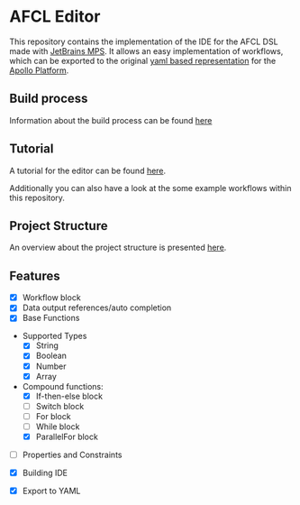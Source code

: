 # AFCL Editor

This repository contains the implementation of the IDE for the AFCL DSL made with [JetBrains MPS](https://www.jetbrains.com/mps/). It allows an easy implementation of workflows, which can be exported to the original [yaml based representation](https://apollowf.github.io/learn.html) for the [Apollo Platform](https://github.com/Apollo-Workflows).


## Build process

Information about the build process can be found [here](docs/build.md)

## Tutorial

A tutorial for the editor can be found [here](docs/tutorial.md).

Additionally you can also have a look at the some example workflows within this repository.

## Project Structure

An overview about the project structure is presented [here](docs/project_structure.md).

## Features

- [x] Workflow block
- [x] Data output references/auto completion
- [x] Base Functions
- Supported Types
    - [x] String
    - [x] Boolean
    - [x] Number 
    - [x] Array
- Compound functions:
    - [x] If-then-else block
    - [ ] Switch block
    - [ ] For block
    - [ ] While block
    - [x] ParallelFor block
- [ ] Properties and Constraints
- [x] Building IDE
- [x] Export to YAML

